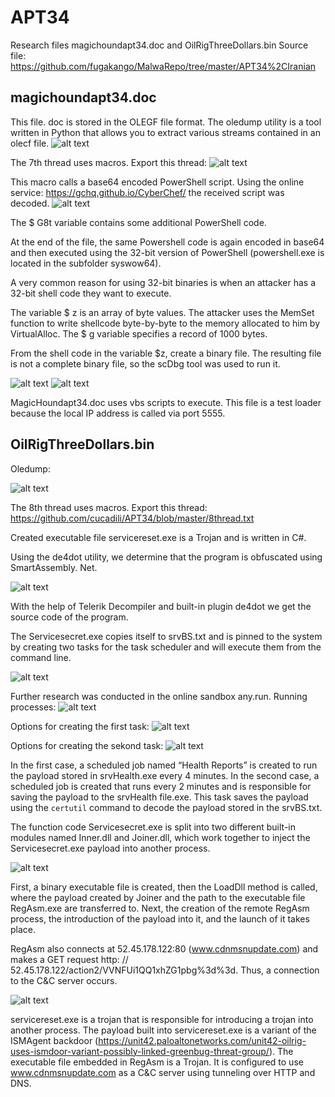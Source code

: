 # APT34
Research files  magichoundapt34.doc and  OilRigThreeDollars.bin
Source file:
<https://github.com/fugakango/MalwaRepo/tree/master/APT34%2CIranian>
## magichoundapt34.doc
This file. doc is stored in the OLEGF file format. The oledump utility is a tool written in Python that allows you to extract various streams contained in an olecf file.
![alt text](screen/magic_ole.PNG "Oledump")

The 7th thread uses macros. Export this thread:
![alt text](screen/7thread.PNG "Oledump export")

This macro calls a base64 encoded PowerShell script. Using the online service: <https://gchq.github.io/CyberChef/> the received script was decoded.
![alt text](screen/magic_decode.PNG "Decode")

The $ G8t variable contains some additional PowerShell code.

At the end of the file, the same Powershell code is again encoded in base64 and then executed using the 32-bit version of PowerShell (powershell.exe is located in the subfolder syswow64).

A very common reason for using 32-bit binaries is when an attacker has a 32-bit shell code they want to execute. 

The variable $ z is an array of byte values. The attacker uses the MemSet function to write shellcode byte-by-byte to the memory allocated to him by VirtualAlloc. The $ g variable specifies a record of 1000 bytes.

From the shell code in the variable $z, create a binary file. The resulting file is not a complete binary file, so the scDbg tool was used to run it.

![alt text](screen/scdbg.PNG "scDbg")
![alt text](screen/magic_run.PNG "scDbg")

MagicHoundapt34.doc uses vbs scripts to execute. This file is a test loader because the local IP address is called via port 5555.
## OilRigThreeDollars.bin
Oledump:

![alt text](screen/oil_ole.PNG "Oledump")

The 8th thread uses macros. Export this thread:
<https://github.com/cucadili/APT34/blob/master/8thread.txt>

Created executable file servicereset.exe is a Trojan and is written in C#.

Using the de4dot utility, we determine that the program is obfuscated using SmartAssembly. Net.

![alt text](screen/de4dot.PNG "de4dot")

With the help of Telerik Decompiler and built-in plugin de4dot we get the source code of the program.

The Servicesecret.exe copies itself to srvBS.txt and is pinned to the system by creating two tasks for the task scheduler and will execute them from the command line.

![alt text](screen/two_task.PNG "two tasks")

Further research was conducted in the online sandbox any.run.
Running processes:
![alt text](screen/run_process.PNG "Process")

Options for creating the first task:
![alt text](screen/param1.PNG "Param1")

Options for creating the sekond task:
![alt text](screen/param2.PNG "Param2")

In the first case, a scheduled job named “Health Reports” is created to run the payload stored in srvHealth.exe every 4 minutes. 
In the second case, a scheduled job is created that runs every 2 minutes and is responsible for saving the payload to the srvHealth file.exe. This task saves the payload using the `certutil` command to decode the payload stored in the srvBS.txt.

The function code Servicesecret.exe is split into two different built-in modules named Inner.dll and Joiner.dll, which work together to inject the Servicesecret.exe payload into another process.

![alt text](screen/in_jo.PNG "two module")

First, a binary executable file is created, then the LoadDll method is called, where the payload created by Joiner and the path to the executable file RegAsm.exe are transferred to. Next, the creation of the remote RegAsm process, the introduction of the payload into it, and the launch of it takes place.

RegAsm also connects at 52.45.178.122:80 (www.cdnmsnupdate.com) and makes a GET request http: // 52.45.178.122/action2/VVNFUi1QQ1xhZG1pbg%3d%3d. Thus, a connection to the C&C server occurs.

![alt text](screen/network_reg.PNG "Connect C&C")

servicereset.exe is a trojan that is responsible for introducing a trojan into another process. The payload built into servicereset.exe is a variant of the ISMAgent backdoor (<https://unit42.paloaltonetworks.com/unit42-oilrig-uses-ismdoor-variant-possibly-linked-greenbug-threat-group/>). The executable file embedded in RegAsm is a Trojan. It is configured to use www.cdnmsnupdate.com as a C&C server using tunneling over HTTP and DNS.